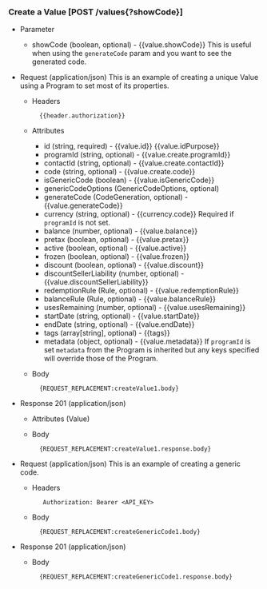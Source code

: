 ### Create a Value [POST /values{?showCode}]

+ Parameter
    + showCode (boolean, optional) - {{value.showCode}}  This is useful when using the `generateCode` param and you want to see the generated code.

+ Request (application/json)
    This is an example of creating a unique Value using a Program to set most of its properties.

    + Headers
    
            {{header.authorization}}

    + Attributes
        + id (string, required) - {{value.id}}  {{value.idPurpose}}
        + programId (string, optional) - {{value.create.programId}}
        + contactId (string, optional) - {{value.create.contactId}}
        + code (string, optional) - {{value.create.code}}
        + isGenericCode (boolean) - {{value.isGenericCode}}
        + genericCodeOptions (GenericCodeOptions, optional)
        + generateCode (CodeGeneration, optional) - {{value.generateCode}}
        + currency (string, optional) - {{currency.code}} Required if `programId` is not set.
        + balance (number, optional) - {{value.balance}} 
        + pretax (boolean, optional) - {{value.pretax}}
        + active (boolean, optional) - {{value.active}}
        + frozen (boolean, optional) - {{value.frozen}}
        + discount (boolean, optional) - {{value.discount}}
        + discountSellerLiability (number, optional) - {{value.discountSellerLiability}}
        + redemptionRule (Rule, optional) - {{value.redemptionRule}}
        + balanceRule (Rule, optional) - {{value.balanceRule}}
        + usesRemaining (number, optional) - {{value.usesRemaining}}
        + startDate (string, optional) - {{value.startDate}}
        + endDate (string, optional) - {{value.endDate}}
        + tags (array[string], optional) - {{tags}}
        + metadata (object, optional) - {{value.metadata}} If `programId` is set `metadata` from the Program is inherited but any keys specified will override those of the Program.
        
    + Body
    
            {REQUEST_REPLACEMENT:createValue1.body}
    
+ Response 201 (application/json)
    + Attributes (Value)

    + Body
    
            {REQUEST_REPLACEMENT:createValue1.response.body}

+ Request (application/json) 
    This is an example of creating a generic code.

   + Headers
    
            Authorization: Bearer <API_KEY>
    
    + Body
    
            {REQUEST_REPLACEMENT:createGenericCode1.body}
        
+ Response 201 (application/json)

    + Body
    
            {REQUEST_REPLACEMENT:createGenericCode1.response.body}
        